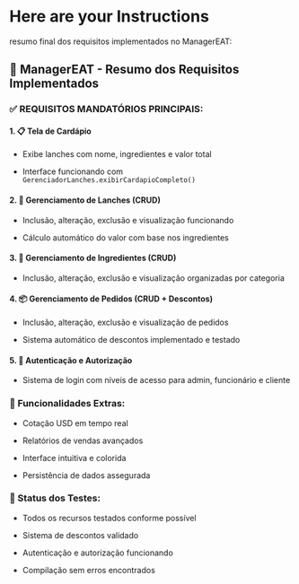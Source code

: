 # Here are your Instructions
resumo final dos requisitos implementados no ManagerEAT:

## 🎉 ManagerEAT - Resumo dos Requisitos Implementados

### ✅ REQUISITOS MANDATÓRIOS PRINCIPAIS:

#### 1. 📋 Tela de Cardápio

- Exibe lanches com nome, ingredientes e valor total

- Interface funcionando com `GerenciadorLanches.exibirCardapioCompleto()`

#### 2. 🍔 Gerenciamento de Lanches (CRUD)

- Inclusão, alteração, exclusão e visualização funcionando

- Cálculo automático do valor com base nos ingredientes

#### 3. 🥬 Gerenciamento de Ingredientes (CRUD)

- Inclusão, alteração, exclusão e visualização organizadas por categoria

#### 4. 📦 Gerenciamento de Pedidos (CRUD + Descontos)

- Inclusão, alteração, exclusão e visualização de pedidos

- Sistema automático de descontos implementado e testado

#### 5. 🔐 Autenticação e Autorização

- Sistema de login com níveis de acesso para admin, funcionário e cliente

### 🚀 Funcionalidades Extras:

- Cotação USD em tempo real

- Relatórios de vendas avançados

- Interface intuitiva e colorida

- Persistência de dados assegurada

### 🧪 Status dos Testes:

- Todos os recursos testados conforme possível

- Sistema de descontos validado

- Autenticação e autorização funcionando

- Compilação sem erros encontrados
